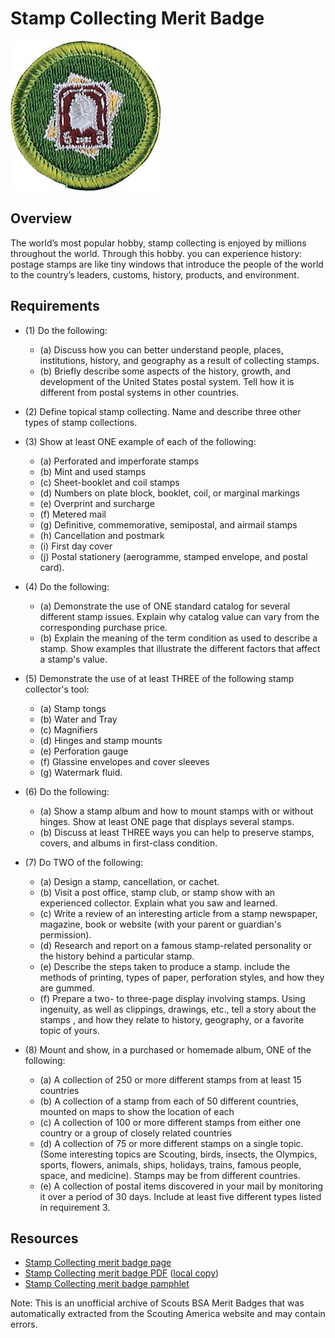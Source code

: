 

# Stamp Collecting Merit Badge

![Stamp Collecting Merit Badge](images/stamp-collecting-merit-badge.jpg)

## Overview



The world’s most popular hobby, stamp collecting is enjoyed by millions throughout the world. Through this hobby. you can experience history: postage stamps are like tiny windows that introduce the people of the world to the country’s leaders, customs, history, products, and environment.

## Requirements

* (1) Do the following:
    * (a) Discuss how you can better understand people, places, institutions, history, and geography as a result of collecting stamps.
    * (b) Briefly describe some aspects of the history, growth, and development of the United States postal system. Tell how it is different from postal systems in other countries.


* (2) Define topical stamp collecting.  Name and describe three other types of stamp collections.
* (3) Show at least ONE example of each of the following:
    * (a) Perforated and imperforate stamps
    * (b) Mint and used stamps
    * (c) Sheet-booklet and coil stamps
    * (d) Numbers on plate block, booklet, coil, or marginal markings
    * (e) Overprint and surcharge
    * (f) Metered mail
    * (g) Definitive, commemorative, semipostal, and airmail stamps
    * (h) Cancellation and postmark
    * (i) First day cover
    * (j) Postal stationery (aerogramme, stamped envelope, and postal card).


* (4) Do the following:
    * (a) Demonstrate the use of ONE standard catalog for several different stamp issues. Explain why catalog value can vary from the corresponding purchase price.
    * (b) Explain the meaning of the term condition as used to describe a stamp. Show examples that illustrate the different factors that affect a stamp's value.


* (5) Demonstrate the use of at least THREE of the following stamp collector's tool:
    * (a) Stamp tongs
    * (b) Water and Tray
    * (c) Magnifiers
    * (d) Hinges and stamp mounts
    * (e) Perforation gauge
    * (f) Glassine envelopes and cover sleeves
    * (g) Watermark fluid.


* (6) Do the following:
    * (a) Show a stamp album and how to mount stamps with or without hinges. Show at least ONE page that displays several stamps.
    * (b) Discuss at least THREE ways you can help to preserve stamps, covers, and albums in first-class condition.


* (7) Do TWO of the following:
    * (a) Design a stamp, cancellation, or cachet.
    * (b) Visit a post office, stamp club, or stamp show with an experienced collector. Explain what you saw and learned.
    * (c) Write a review of an interesting article from a stamp newspaper, magazine, book or website (with your parent or guardian's permission).
    * (d) Research and report on a famous stamp-related personality or the history behind a particular stamp.
    * (e) Describe the steps taken to produce a stamp. include the methods of printing, types of paper, perforation styles, and how they are gummed.
    * (f) Prepare a two- to three-page display involving stamps. Using ingenuity, as well as clippings, drawings, etc., tell a story about the stamps , and how they relate to history, geography, or a favorite topic of yours.


* (8) Mount and show, in a purchased or homemade album, ONE of the following:
    * (a) A collection of 250 or more different stamps from at least 15 countries
    * (b) A collection of a stamp from each of 50 different countries, mounted on maps to show the location of each
    * (c) A collection of 100 or more different stamps from either one country or a group of closely related countries
    * (d) A collection of 75 or more different stamps on a single topic. (Some interesting topics are Scouting, birds, insects, the Olympics, sports, flowers, animals, ships, holidays, trains, famous people, space, and medicine). Stamps may be from different countries.
    * (e) A collection of postal items discovered in your mail by monitoring it over a period of 30 days. Include at least five different types listed in requirement 3.




## Resources

- [Stamp Collecting merit badge page](https://www.scouting.org/merit-badges/stamp-collecting/)
- [Stamp Collecting merit badge PDF](https://filestore.scouting.org/filestore/Merit_Badge_ReqandRes/Pamphlets/Stamp%20Collecting_2024.pdf) ([local copy](files/stamp-collecting-merit-badge.pdf))
- [Stamp Collecting merit badge pamphlet](https://www.scoutshop.org/scouts-bsa-stamp-collecting-merit-badge-pamphlet-662439.html)

Note: This is an unofficial archive of Scouts BSA Merit Badges that was automatically extracted from the Scouting America website and may contain errors.